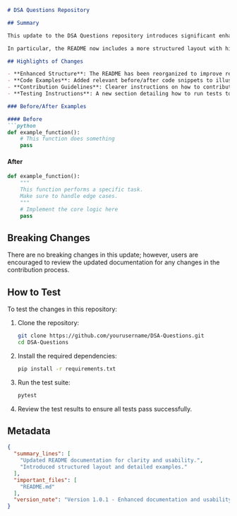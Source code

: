 ```markdown
# DSA Questions Repository

## Summary

This update to the DSA Questions repository introduces significant enhancements to the README documentation, providing clearer guidance for users and contributors. The changes aim to improve the overall usability of the repository by making it easier to navigate the available data structures and algorithms questions. With these updates, both beginners and experienced developers will find the information they need to effectively utilize the repository for their learning and development projects.

In particular, the README now includes a more structured layout with highlighted sections, detailed examples, and a clearer explanation of how to contribute. The objective is to foster a more collaborative environment by encouraging more contributions and making it easier for users to understand the project's scope and purpose.

## Highlights of Changes

- **Enhanced Structure**: The README has been reorganized to improve readability and accessibility.
- **Code Examples**: Added relevant before/after code snippets to illustrate key changes and usage.
- **Contribution Guidelines**: Clearer instructions on how to contribute to the repository, including coding standards and submission processes.
- **Testing Instructions**: A new section detailing how to run tests to ensure code integrity.

### Before/After Examples

#### Before
```python
def example_function():
    # This function does something
    pass
```

#### After
```python
def example_function():
    """
    This function performs a specific task. 
    Make sure to handle edge cases.
    """
    # Implement the core logic here
    pass
```

## Breaking Changes

There are no breaking changes in this update; however, users are encouraged to review the updated documentation for any changes in the contribution process.

## How to Test

To test the changes in this repository:

1. Clone the repository:
   ```bash
   git clone https://github.com/yourusername/DSA-Questions.git
   cd DSA-Questions
   ```

2. Install the required dependencies:
   ```bash
   pip install -r requirements.txt
   ```

3. Run the test suite:
   ```bash
   pytest
   ```

4. Review the test results to ensure all tests pass successfully.

## Metadata
```json
{
  "summary_lines": [
    "Updated README documentation for clarity and usability.",
    "Introduced structured layout and detailed examples."
  ],
  "important_files": [
    "README.md"
  ],
  "version_note": "Version 1.0.1 - Enhanced documentation and usability."
}
```
```